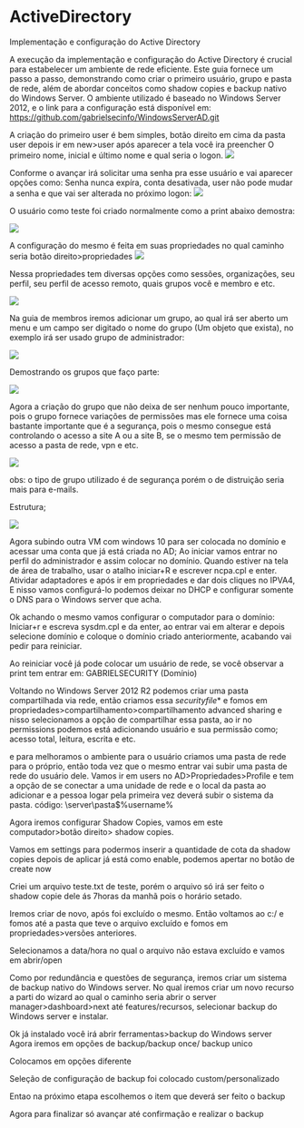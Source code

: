 # ActiveDirectory
Implementação e configuração do Active Directory

  A execução da implementação e configuração do Active Directory é crucial para estabelecer um ambiente de rede eficiente. Este guia fornece um passo a passo, demonstrando como criar o primeiro usuário, grupo e pasta de rede, além de abordar conceitos como shadow copies e backup nativo do Windows Server. O ambiente utilizado é baseado no Windows Server 2012, e o link para a configuração está disponível em:  https://github.com/gabrielsecinfo/WindowsServerAD.git

  A criação do primeiro user é bem simples, botão direito em cima da pasta user depois ir em new>user após aparecer a tela você ira preencher 
  O primeiro nome, inicial e último nome e qual seria o logon. 
<img src="AD/image.png">

  Conforme o avançar irá solicitar uma senha pra esse usuário e vai aparecer opções como:
   Senha nunca expíra, conta desativada, user não pode mudar a senha e que vai ser alterada no próximo logon:
<img src="AD/image1.png">

   O usuário como teste foi criado normalmente como a print abaixo demostra:

<img src="AD/image2.png">

   A configuração do mesmo é feita em suas propriedades no qual caminho seria botão direito>propriedades
<img src="AD/image3.png">


   Nessa propriedades tem diversas opções como  sessões, organizações, seu perfil, seu perfil de acesso remoto,  quais grupos você e membro e etc.

<img src="AD/image4.png">

   Na guia de membros iremos adicionar um grupo, ao qual irá ser aberto um menu e um campo ser digitado o nome do grupo (Um objeto que exista), no exemplo irá ser usado grupo de administrador:

<img src="AD/image5.png">

   Demostrando os grupos que faço parte:

<img src="AD/image6.png">


Agora a criação do grupo que não deixa de ser nenhum pouco importante, pois o grupo fornece variações de permissões mas ele fornece uma coisa bastante importante que é a segurança, pois o mesmo consegue está controlando o acesso
a site A ou a site B, se o mesmo tem permissão de acesso a pasta de rede, vpn e etc.

<img src="AD/image7.png">

obs: o tipo de grupo utilizado é de segurança porém o de distruição seria mais para e-mails.



Estrutura;


<img src="AD/image8.png">


Agora subindo outra VM com windows 10 para ser colocada no domínio e acessar uma conta que já está criada no AD;
Ao iniciar vamos entrar no perfil do administrador e assim colocar no domínio. Quando estiver na tela de área de trabalho, usar o atalho iniciar+R e escrever ncpa.cpl e enter.
Atividar adaptadores e após ir em propriedades e dar dois cliques no IPVA4,
E nisso vamos configurá-lo podemos deixar no DHCP e configurar somente o DNS para o Windows server que acha.









Ok achando o mesmo vamos configurar o computador para o domínio:
Iniciar+r e escreva sysdm.cpl e da enter, ao entrar vai em alterar e depois selecione domínio e coloque o domínio criado anteriormente, acabando vai pedir para reiniciar.



Ao reiniciar você já pode colocar um usuário de rede, se você observar a print tem entrar em: GABRIELSECURITY (Domínio)



Voltando no Windows Server 2012 R2 podemos criar uma pasta compartilhada via rede, então criamos essa *securityfile** e fomos em propriedades>compartilhamento>compartilhamento advanced sharing e nisso selecionamos a opção de compartilhar essa pasta, ao ir no permissions podemos está adicionando usuário e sua permissão como; acesso total, leitura, escrita e etc.


e para melhoramos o ambiente para o usuário criamos uma pasta de rede para o próprio, então toda vez que o mesmo entrar vai subir uma pasta de rede do usuário dele. Vamos ir em users no AD>Propriedades>Profile e tem a opção de se conectar a uma unidade de rede e o local da pasta ao adicionar e a pessoa logar pela primeira vez deverá subir o sistema da pasta.
código: \\server\pasta$\%username%



Agora iremos configurar Shadow Copies, vamos em este computador>botão direito> shadow copies.




Vamos em settings para podermos inserir a quantidade de cota da shadow copies depois de aplicar já está como enable, podemos apertar no botão de create now




Criei um arquivo teste.txt de teste, porém o arquivo só irá ser feito o shadow copie dele ás 7horas da manhã pois o horário setado.



   
Iremos criar de novo, após foi excluído o mesmo.
Então voltamos ao c:/ e fomos até a pasta que teve o arquivo excluído e fomos em propriedades>versões anteriores.


Selecionamos a data/hora no qual o arquivo não estava excluído e vamos em abrir/open




   Como por redundância e questões de segurança, iremos criar um sistema de backup nativo do Windows server.
   No qual iremos criar um novo recurso a parti do wizard ao qual o caminho seria abrir o server manager>dashboard>next até features/recursos, selecionar backup do Windows server e instalar. 

   
  Ok já instalado você irá abrir ferramentas>backup do Windows server
  Agora iremos em opções de backup/backup once/ backup unico

  Colocamos em opções diferente



  Seleção de configuração de backup foi colocado custom/personalizado 


  Entao na próximo etapa escolhemos o item que deverá ser feito o backup



  Agora para finalizar só avançar até confirmação e realizar o backup

  
